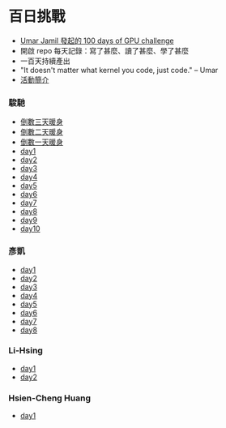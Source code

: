 # 百日挑戰

- [Umar Jamil 發起的 100 days of GPU challenge](https://github.com/hkproj/100-days-of-gpu/blob/main/CUDA.md)
- 開啟 repo 每天記錄：寫了甚麼、讀了甚麼、學了甚麼 
- 一百天持續產出
- "It doesn't matter what kernel you code, just code." – Umar
- [活動簡介](https://docs.google.com/presentation/d/1t322WsV8mq3heJAbSwq7WExUH3Ff5jaTyXeduDND8Xc/edit?slide=id.p#slide=id.p)

### 駿馳

- [倒數三天暖身](https://github.com/Tcc0403/gpu-100-days/tree/main/D-3)
- [倒數二天暖身](https://github.com/Tcc0403/gpu-100-days/tree/main/D-2)
- [倒數一天暖身](https://github.com/Tcc0403/gpu-100-days/tree/main/D-1)
- [day1](https://github.com/Tcc0403/gpu-100-days/tree/main/day001)
- [day2](https://github.com/Tcc0403/gpu-100-days/tree/main/day002)
- [day3](https://github.com/Tcc0403/gpu-100-days/tree/main/day003)
- [day4](https://github.com/Tcc0403/gpu-100-days/tree/main/day004)
- [day5](https://github.com/Tcc0403/gpu-100-days/tree/main/day005)
- [day6](https://github.com/Tcc0403/gpu-100-days/tree/main/day006)
- [day7](https://github.com/Tcc0403/gpu-100-days/tree/main/day007)
- [day8](https://github.com/Tcc0403/gpu-100-days/tree/main/day008)
- [day9](https://github.com/Tcc0403/gpu-100-days/tree/main/day009)
- [day10](https://github.com/Tcc0403/gpu-100-days/tree/main/day010)

### 彥凱
- [day1](https://github.com/nigelzzz/gpu100day-challenge/tree/main/day1)
- [day2](https://github.com/nigelzzz/gpu100day-challenge/tree/main/day2)
- [day3](https://github.com/nigelzzz/gpu100day-challenge/tree/main/day3)
- [day4](https://github.com/nigelzzz/gpu100day-challenge/tree/main/day4)
- [day5](https://github.com/nigelzzz/gpu100day-challenge/tree/main/day5)
- [day6](https://github.com/nigelzzz/gpu100day-challenge/tree/main/day6)
- [day7](https://github.com/nigelzzz/gpu100day-challenge/tree/main/day7)
- [day8](https://github.com/nigelzzz/gpu100day-challenge/tree/main/day8)

### Li-Hsing

- [day1](https://austin362667.github.io/posts/gpu-notes-one/)
- [day2](https://github.com/austin362667/gpu-100-days/blob/main/day-2.md)

### Hsien-Cheng Huang
- [day1](https://light.ryankert.cc/p/gpu-100-day-challenge-mojo-gpu-puzzle-gpu-fundamental/)
